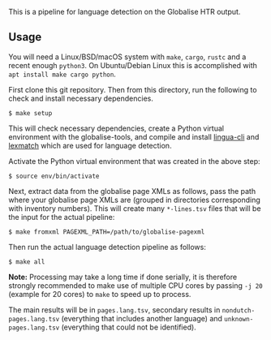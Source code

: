 This is a pipeline for language detection on the Globalise HTR output.

## Usage

You will need a Linux/BSD/macOS system with `make`, `cargo`, `rustc` and a
recent enough `python3`. On Ubuntu/Debian Linux this is accomplished with `apt
install make cargo python`.

First clone this git repository. Then from this directory, run the following to
check and install necessary dependencies. 

```
$ make setup
```

This will check necessary dependencies, create a Python virtual environment
with the globalise-tools, and compile and install
[lingua-cli](https://github.com/proycon/lingua-cli) and
[lexmatch](https://github.com/proycon/lexmatch) which are used for language detection.

Activate the Python virtual environment that was created in the above step: 

```
$ source env/bin/activate
```

Next, extract data from the globalise page XMLs as follows, pass the path where
your globalise page XMLs are (grouped in directories corresponding with
inventory numbers). This will create many `*-lines.tsv` files that will be the
input for the actual pipeline:

```
$ make fromxml PAGEXML_PATH=/path/to/globalise-pagexml
```

Then run the actual language detection pipeline as follows:

```
$ make all
```

**Note:** Processing may take a long time if done serially, it is therefore
strongly recommended to make use of multiple CPU cores by passing `-j 20`
(example for 20 cores) to `make` to speed up to process.

The main results will be in `pages.lang.tsv`, secondary results in
`nondutch-pages.lang.tsv` (everything that includes another language) and
`unknown-pages.lang.tsv` (everything that could not be identified).
